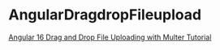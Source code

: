 # AngularDragdropFileupload

[Angular 16 Drag and Drop File Uploading with Multer Tutorial](https://www.positronx.io/angular-drag-and-drop-file-uploading-with-mongodb-multer/)

